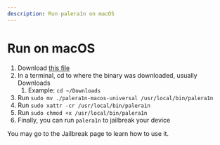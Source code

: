 ```yaml
---
description: Run palera1n on macOS
---
```


# Run on macOS

1. Download [this file](https://github.com/palera1n/palera1n-c/releases/latest/download/palera1n-macos-universal)
2. In a terminal, cd to where the binary was downloaded, usually Downloads
   1. Example: `cd ~/Downloads`
3. Run `sudo mv ./palera1n-macos-universal /usr/local/bin/palera1n`
4. Run `sudo xattr -cr /usr/local/bin/palera1n`
5. Run `sudo chmod +x /usr/local/bin/palera1n`
6. Finally, you can run `palera1n` to jailbreak your device

You may go to the Jailbreak page to learn how to use it.
